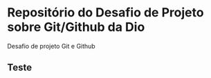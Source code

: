 # Repositório do Desafio de Projeto sobre Git/Github da Dio
Desafio de projeto Git e Github

## Teste
